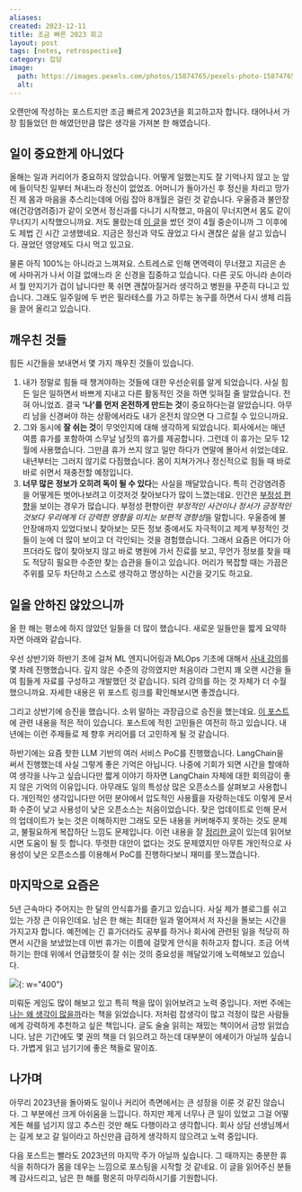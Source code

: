 ```yaml
---
aliases: 
created: 2023-12-11
title: 조금 빠른 2023 회고
layout: post
tags: [notes, retrospective]
category: 잡담
image:
  path: https://images.pexels.com/photos/15874765/pexels-photo-15874765/free-photo-of-black-and-white-picture-of-a-side-view-mirror-in-a-car.jpeg
  alt: 
---
```


오랜만에 작성하는 포스트지만 조금 빠르게 2023년을 회고하고자 합니다. 태어나서 가장 힘들었던 한 해였던만큼 많은 생각을 가져본 한 해였습니다.

## 일이 중요한게 아니었다

올해는 일과 커리어가 중요하지 않았습니다. 어떻게 일했는지도 잘 기억나지 않고 눈 앞에 들이닥친 일부터 쳐내느라 정신이 없었죠. 어머니가 돌아가신 후 정신을 차리고 망가진 제 몸과 마음을 추스리는데에 어림 잡아 8개월은 걸린 것 같습니다. 우울증과 불안장애(건강염려증)가 같이 오면서 정신과를 다니기 시작했고, 마음이 무너지면서 몸도 같이 무너지기 시작했으니까요. 저도 몰랐는데 [이 글](https://otzslayer.github.io/%EC%9E%A1%EB%8B%B4/2023/04/15/short-post.html)을 썼던 것이 4월 중순이니까 그 이후에도 제법 긴 시간 고생했네요. 지금은 정신과 약도 끊었고 다시 괜찮은 삶을 살고 있습니다. 끊었던 영양제도 다시 먹고 있고요.

물론 아직 100%는 아니라고 느껴져요. 스트레스로 인해 면역력이 무너졌고 지금은 손에 사마귀가 나서 이걸 없애느라 온 신경을 집중하고 있습니다. 다른 곳도 아니라 손이라서 뭘 만지기가 겁이 납니다만 푹 쉬면 괜찮아질거라 생각하고 병원을 꾸준히 다니고 있습니다. 그래도 일주일에 두 번은 필라테스를 가고 하루는 농구를 하면서 다시 생체 리듬을 끌어 올리고 있습니다.

## 깨우친 것들

힘든 시간들을 보내면서 몇 가지 깨우친 것들이 있습니다.

1. 내가 정말로 힘들 때 챙겨야하는 것들에 대한 우선순위를 알게 되었습니다. 사실 힘든 일은 일하면서 바쁘게 지내고 다른 활동적인 것을 하면 잊혀질 줄 알았습니다. 전혀 아니었죠. 결국 **'나'를 먼저 온전하게 만드는 것**이 중요하다는걸 알았습니다. 아무리 남을 신경써야 하는 상황에서라도 내가 온전치 않으면 다 그르칠 수 있으니까요.
2. 그와 동시에 **잘 쉬는 것**이 무엇인지에 대해 생각하게 되었습니다. 회사에서는 매년 여름 휴가를 포함하여 스무날 남짓의 휴가를 제공합니다. 그런데 이 휴가는 모두 12월에 사용했습니다. 그만큼 휴가 쓰지 않고 일만 하다가 연말에 몰아서 쉬었는데요. 내년부터는 그러지 않기로 다짐했습니다. 몸이 지쳐가거나 정신적으로 힘들 때 바로바로 쉬면서 재충전할 예정입니다.
3. **너무 많은 정보가 오히려 독이 될 수 있다**는 사실을 깨달았습니다. 특히 건강염려증을 어떻게든 벗어나보려고 이것저것 찾아보다가 많이 느꼈는데요. 인간은 [부정성 편향](https://product.kyobobook.co.kr/detail/S000000971259)을 보이는 경우가 많습니다. 부정성 편향이란 *부정적인 사건이나 정서가 긍정적인 것보다 우리에게 더 강력한 영향을 미치는 보편적 경향성*을 말합니다. 우울증에 불안장애까지 있었다보니 찾아보는 모든 정보 중에서도 자극적이고 제게 부정적인 것들이 눈에 더 많이 보이고 더 각인되는 것을 경험했습니다. 그래서 요즘은 어디가 아프더라도 많이 찾아보지 않고 바로 병원에 가서 진료를 보고, 무언가 정보를 찾을 때도 적당히 필요한 수준만 찾는 습관을 들이고 있습니다. 머리가 복잡할 때는 가끔은 주위를 모두 차단하고 스스로 생각하고 명상하는 시간을 갖기도 하고요.

## 일을 안하진 않았으니까

올 한 해는 평소에 하지 않았던 일들을 더 많이 했습니다. 새로운 일들만을 짧게 요약하자면 아래와 같습니다.

우선 상반기와 하반기 초에 걸쳐 ML 엔지니어링과 MLOps 기초에 대해서 [사내 강의](https://otzslayer.github.io/%EC%9E%A1%EB%8B%B4/2023/05/29/2023-lecture-retrospective.html)를 몇 차례 진행했습니다. 깊지 않은 수준의 강의였지만 처음이라 그런지 꽤 오랜 시간을 들여 힘들게 자료를 구성하고 개발했던 것 같습니다. 되려 강의를 하는 것 자체가 더 수월했으니까요. 자세한 내용은 위 포스트 링크를 확인해보시면 좋겠습니다.

그리고 상반기에 승진을 했습니다. 소위 말하는 과장급으로 승진을 했는데요. [이 포스트](https://otzslayer.github.io/%EC%9E%A1%EB%8B%B4/2023/08/07/am-i-going-to-right-path.html)에 관련 내용을 적은 적이 있습니다. 포스트에 적힌 고민들은 여전히 하고 있습니다. 내년에는 이런 주제들로 제 향후 커리어를 더 고민하게 될 것 같습니다.

하반기에는 요즘 핫한 LLM 기반의 여러 서비스 PoC를 진행했습니다. LangChain을 써서 진행했는데 사실 그렇게 좋은 기억은 아닙니다. 나중에 기회가 되면 시간을 할애하여 생각을 나누고 싶습니다만 짧게 이야기 하자면 LangChain 자체에 대한 회의감이 좋지 않은 기억의 이유입니다. 아무래도 일의 특성상 많은 오픈소스를 살펴보고 사용합니다. 개인적인 생각입니다만 어떤 분야에서 압도적인 사용률을 자랑하는데도 이렇게 문서화 수준이 낮고 사용성이 낮은 오픈소스는 처음이었습니다. 잦은 업데이트로 인해 문서의 업데이트가 늦는 것은 이해하지만 그래도 모든 내용을 커버해주지 못하는 것도 문제고, 불필요하게 복잡하단 느낌도 문제입니다. 이런 내용을 잘 [정리한 글](https://news.hada.io/topic?id=9828&utm_source=pytorchkr)이 있는데 읽어보시면 도움이 될 듯 합니다. 뚜렷한 대안이 없다는 것도 문제였지만 아무튼 개인적으로 사용성이 낮은 오픈소스를 이용해서 PoC를 진행하다보니 재미를 못느꼈습니다.


## 마지막으로 요즘은

5년 근속마다 주어지는 한 달의 안식휴가를 즐기고 있습니다. 사실 제가 블로그를 쉬고 있는 가장 큰 이유인데요. 남은 한 해는 최대한 일과 멀어져서 저 자신을 돌보는 시간을 가지고자 합니다. 예전에는 긴 휴가더라도 공부를 하거나 회사에 관련된 일을 적당히 하면서 시간을 보냈었는데 이번 휴가는 이름에 걸맞게 안식을 취하고자 합니다. 조금 어색하기는 한데 위에서 언급했듯이 잘 쉬는 것의 중요성을 깨달았기에 노력해보고 있습니다.

![](https://i.imgur.com/6lYbief.png){: w="400"}

미뤄둔 게임도 많이 해보고 있고 특히 책을 많이 읽어보려고 노력 중입니다. 저번 주에는 [나는 왜 생각이 많을까](https://product.kyobobook.co.kr/detail/S000001936978)라는 책을 읽었습니다. 저처럼 잡생각이 많고 걱정이 많은 사람들에게 강력하게 추천하고 싶은 책입니다. 글도 술술 읽히는 재밌는 책이어서 금방 읽었습니다. 남은 기간에도 몇 권의 책을 더 읽으려고 하는데 대부분이 에세이가 아닐까 싶습니다. 가볍게 읽고 넘기기에 좋은 책들로 말이죠.

## 나가며

아무리 2023년을 돌아봐도 일이나 커리어 측면에서는 큰 성장을 이룬 것 같진 않습니다. 그 부분에선 크게 아쉬움을 느낍니다. 하지만 제게 너무나 큰 일이 있었고 그걸 어떻게든 해를 넘기지 않고 추스린 것만 해도 다행이라고 생각합니다. 회사 상담 선생님께서는 길게 보고 갈 일이라고 하신만큼 급하게 생각하지 않으려고 노력 중입니다.

다음 포스트는 빨라도 2023년의 마지막 주가 아닐까 싶습니다. 그 때까지는 충분한 휴식을 취하다가 몸을 데우는 느낌으로 포스팅을 시작할 것 같네요. 이 글을 읽어주신 분들께 감사드리고, 남은 한 해를 평온히 마무리하시기를 기원합니다. 